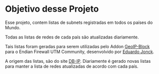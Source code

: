 # Objetivo desse Projeto

Esse projeto, contem listas de subnets registradas em todos os países do Mundo.

Todas as listas de redes de cada país são atualizadas diariamente.

Tais listas foram geradas para serem utilizadas pelo Addon [GeoIP-Block](https://www.eduardojonck.com/produto/geoipblock/) para o Endian Firewall UTM Community, desenvolvido por [Eduardo Jonck](https://www.eduardojonck.com/).

A origem das listas, são do site [DB-IP](db-ip.com). Diariamente é gerado novas listas para manter a lista de redes atualizadas de acordo com cada país.
